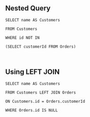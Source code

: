 ## Nested Query

```MySQL
SELECT name AS Customers

FROM Customers

WHERE id NOT IN

(SELECT customerId FROM Orders)
```

<br/>

## Using LEFT JOIN

```MySQL
SELECT name AS Customers

FROM Customers LEFT JOIN Orders

ON Customers.id = Orders.customerId

WHERE Orders.id IS NULL
```